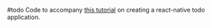 #todo
Code to accompany [this tutorial](https://github.com/dcorns/make_todo_react) on creating a react-native todo application.